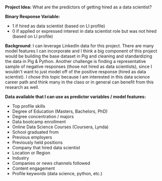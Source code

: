 **Project Idea:** What are the predictors of getting hired as a data scientist?

**Binary Response Variable:**
* 1 if hired as data scientist (based on LI profile)
* 0 if applied or expressed interest in data scientist role but was not hired (based on LI profile)

**Background**: I can leverage LinkedIn data for this project. There are many model features I can incorporate and I think a big component of this project would be building the base dataset in Pig and cleaning and standardizing the data in Pig & Python. Another challenge is finding a representative sample of negative responses (those not hired as data scientists), since I wouldn't want to just model off of the positive response (hired as data scientist). I chose this topic because I am interested in this data science career path and think many in the class or in general can benefit from this research as well.

**Data available that I can use as predictor variables / model features:**
* Top profile skills
* Degree of Education (Masters, Bachelors, PhD)
* Degree concentration / majors
* Data bootcamp enrollment
* Online Data Science Courses (Coursera, Lynda)
* School graduated from
* Previous employers
* Previously held positions
* Company that hired data scientist
* Location or Region
* Industry
* Companies or news channels followed
* Content engagement
* Profile keywords (data science, python, etc.)
